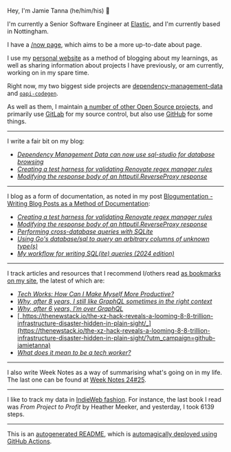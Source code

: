 Hey, I'm Jamie
Tanna (he/him/his) 👋

I'm currently a Senior Software Engineer at [Elastic](https://elastic.co/), and I'm currently based in Nottingham.

I have a [/now page](https://www.jvt.me/now/?utm_campaign=github-jamietanna), which aims to be a more up-to-date about page.

I use my [personal website](https://www.jvt.me/?utm_campaign=github-jamietanna) as a method of blogging about my learnings, as well as sharing information about projects I have previously, or am currently, working on in my spare time.

Right now, my two biggest side projects are [dependency-management-data](https://dmd.tanna.dev) and [`oapi-codegen`](https://github.com/deepmap/oapi-codegen/).

As well as them, I maintain [a number of other Open Source projects](https://www.jvt.me/open-source/?utm_campaign=github-jamietanna), and primarily use [GitLab](https://gitlab.com/jamietanna) for my source control, but also use [GitHub](https://github.com/jamietanna) for some things.

---

I write a fair bit on my blog:


- [_Dependency Management Data can now use sql-studio for database browsing_](https://www.jvt.me/posts/2024/06/28/dmd-sql-studio/?utm_campaign=github-jamietanna)
- [_Creating a test harness for validating Renovate regex manager rules_](https://www.jvt.me/posts/2024/06/28/renovate-regex-test/?utm_campaign=github-jamietanna)
- [_Modifying the response body of an httputil.ReverseProxy response_](https://www.jvt.me/posts/2024/06/25/modify-go-reverseproxy-response/?utm_campaign=github-jamietanna)

---

I blog as a form of documentation, as noted in my post [Blogumentation - Writing Blog Posts as a Method of Documentation](https://www.jvt.me/posts/2017/06/25/blogumentation/?utm_campaign=github-jamietanna):


- [_Creating a test harness for validating Renovate regex manager rules_](https://www.jvt.me/posts/2024/06/28/renovate-regex-test/?utm_campaign=github-jamietanna)
- [_Modifying the response body of an httputil.ReverseProxy response_](https://www.jvt.me/posts/2024/06/25/modify-go-reverseproxy-response/?utm_campaign=github-jamietanna)
- [_Performing cross-database queries with SQLite_](https://www.jvt.me/posts/2024/06/19/cross-sqlite-query/?utm_campaign=github-jamietanna)
- [_Using Go's database/sql to query an arbitrary columns of unknown type(s)_](https://www.jvt.me/posts/2024/06/13/go-sql-arbitrary/?utm_campaign=github-jamietanna)
- [_My workflow for writing SQL(ite) queries (2024 edition)_](https://www.jvt.me/posts/2024/06/07/sql-workflow/?utm_campaign=github-jamietanna)

---

I track articles and resources that I recommend I/others read [as bookmarks on my site](https://www.jvt.me/kind/bookmarks/?utm_campaign=github-jamietanna), the latest of which are:


- [_Tech Works: How Can I Make Myself More Productive?_](https://thenewstack.io/tech-works-how-can-i-make-myself-more-productive/?utm_campaign=github-jamietanna)
- [_Why, after 8 years, I still like GraphQL sometimes in the right context_](https://www.magiroux.com/eight-years-of-graphql?utm_campaign=github-jamietanna)
- [_Why, after 6 years, I’m over GraphQL_](https://bessey.dev/blog/2024/05/24/why-im-over-graphql/?utm_campaign=github-jamietanna)
- [_https://thenewstack.io/the-xz-hack-reveals-a-looming-8-8-trillion-infrastructure-disaster-hidden-in-plain-sight/_](https://thenewstack.io/the-xz-hack-reveals-a-looming-8-8-trillion-infrastructure-disaster-hidden-in-plain-sight/?utm_campaign=github-jamietanna)
- [_What does it mean to be a tech worker?_](https://jacky.wtf/2024/4/kDBb?utm_campaign=github-jamietanna)

---

I also write Week Notes as a way of summarising what's going on in my life. The last one can be found at [Week Notes 24#25](https://www.jvt.me/week-notes/2024/25/?utm_campaign=github-jamietanna).

---

I like to track my data in [IndieWeb fashion](https://indieweb.org/why). For instance, the last book I read was _From Project to Profit_ by Heather Meeker, and yesterday, I took 6139 steps.

---
This is an [autogenerated README](https://www.jvt.me/posts/2022/01/12/autogenerated-profile-readme/?utm_campaign=github-jamietanna), which is [automagically deployed using GitHub Actions](https://github.com/jamietanna/jamietanna/blob/main/.github/workflows/rebuild.yml).
